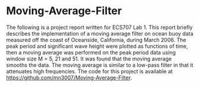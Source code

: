# Moving-Average-Filter
The following is a project report written for ECS707 Lab 1. This report briefly describes the implementation of a moving average filter on ocean buoy data  measured off the coast of Oceanside, California, during March 2006.  The peak period and significant wave height were plotted as functions of time, then a moving average was performed on the peak period data using window size M = 5, 21 and 51. It was found that the moving average smooths the data. The moving average is similar to a low-pass filter in that it attenuates high frequencies.
The code for this project is available at https://github.com/mn3007/Moving-Average-Filter.
